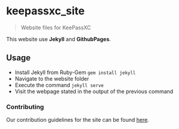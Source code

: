 # keepassxc_site

> Website files for KeePassXC

This website use **Jekyll** and **GithubPages**.

## Usage

- Install Jekyll from Ruby-Gem `gem install jekyll`
- Navigate to the website folder
- Execute the command `jekyll serve`
- Visit the webpage stated in the output of the previous command

### Contributing

Our contribution guidelines for the site can be found [here](.github/CONTRIBUTING.md).
